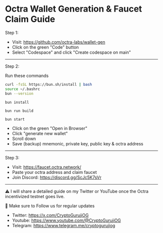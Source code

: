 
# Octra Wallet Generation & Faucet Claim Guide

Step 1:

- Visit: https://github.com/octra-labs/wallet-gen
- Click on the green "Code" button
- Select "Codespace" and click "Create codespace on main"

---

Step 2:

Run these commands

```bash
curl -fsSL https://bun.sh/install | bash
source ~/.bashrc
bun --version
```
```
bun install
```
```
bun run build
```
```
bun start
```

- Click on the green "Open in Browser"
- Click "generate new wallet"
- Scroll down
- Save (backup) mnemonic, private key, public key & octra address

---

Step 3:

- Visit: https://faucet.octra.network/
- Paste your octra address and claim faucet
- Join Discord: https://discord.gg/ScJc5K7sVr

---

⚠️  I will share a detailed guide on my Twitter or YouTube once the Octra incentivized testnet goes live.

📢 Make sure to Follow us for regular updates

- Twitter: https://x.com/CryptoGurujiOG
- Youtube: https://www.youtube.com/@CryptoGurujiOG
- Telegram: https://www.telegram.me/cryptogurujiog
